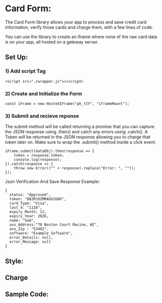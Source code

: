 # Card Form:

The Card Form library allows your app to process and save credit card information, verify those cards and charge them, with a few lines of code.

You can use the library to create an iframe where none of the raw card data is on your app, all hosted on a gateway server.

## Set Up:

### 1) Add script Tag 

```
<script src="./wrapper.js"></script>
```
### 2) Create and Initialize the Form

```
const iFrame = new HostedIFrame("pk_rIY", "iframeMount");
```

### 3) Submit and recieve reponse

The submit method will be called returning a promise that you can capture the JSON response using .then() and catch any errors using .catch(). A Token will be returned in the JSON response allowing you to charge that token later on. Make sure to wrap the .submit() method inside a click event. 

```
iFrame.submit(dataObj).then(response => {
    token = response.token;
    console.log(response);
}).catch(response => {
    throw new Error(("" + response).replace("Error: ", ""));
});
```
Json Verification And Save Response Example:
```
{
  status: "Approved",
  token: "DNJMJOZMRAUG2G6K",
  card_Type: "Visa",
  last_4: "1118",
  expiry_Month: 12,
  expiry_Year: 2026,
  name: "Sam",
  avs_Address:"78 Boston Court Racine, WI",
  avs_Zip : "53402",
  software: "Example Software",
  error_Details: null,
  error_Message: null
}
```


## Style:



## Charge

## Sample Code:
